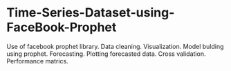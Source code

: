 # Time-Series-Dataset-using-FaceBook-Prophet
Use of facebook prophet library.
Data cleaning.
Visualization.
Model bulding using prophet.
Forecasting.
Plotting forecasted data.
Cross validation.
Performance matrics.

